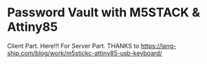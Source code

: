 # Password Vault with M5STACK & Attiny85

Client Part. Here!!!
For Server Part. THANKS to https://lang-ship.com/blog/work/m5stickc-attiny85-usb-keyboard/

